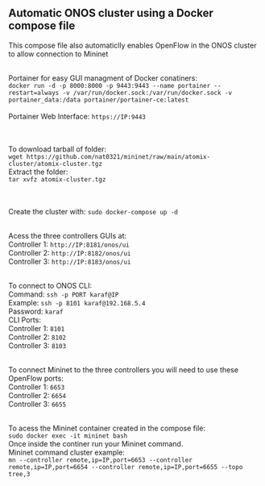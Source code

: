 ## Automatic ONOS cluster using a Docker compose file
This compose file also automaticlly enables OpenFlow in the ONOS cluster to allow connection to Mininet
<br /><br />

Portainer for easy GUI managment of Docker conatiners: <br />
`docker run -d -p 8000:8000 -p 9443:9443 --name portainer --restart=always -v /var/run/docker.sock:/var/run/docker.sock -v portainer_data:/data portainer/portainer-ce:latest`
<br /><br />
Portainer Web Interface: `https://IP:9443`

<br /><br />
To download tarball of folder:
<br />
`wget https://github.com/nat0321/mininet/raw/main/atomix-cluster/atomix-cluster.tgz`
<br />
Extract the folder:
<br />
`tar xvfz atomix-cluster.tgz`

<br /><br />
Create the cluster with: `sudo docker-compose up -d`
<br /><br />

Acess the three controllers GUIs at:
<br />
Controller 1: `http://IP:8181/onos/ui`
<br />
Controller 2: `http://IP:8182/onos/ui`
<br />
Controller 3: `http://IP:8183/onos/ui`
<br /><br />


To connect to ONOS CLI:
<br />
Command: `ssh -p PORT karaf@IP`
<br />
Example: `ssh -p 8101 karaf@192.168.5.4`
<br />
Password: `karaf`
<br />
CLI Ports:
<br />
Controller 1: `8101`
<br />
Controller 2: `8102`
<br />
Controller 3: `8103`
<br /><br />

To connect Mininet to the three controllers you will need to use these OpenFlow ports:
<br />
Controller 1: `6653`
<br />
Controller 2: `6654`
<br />
Controller 3: `6655`
<br /><br />

To acess the Mininet container created in the compose file:
<br />
`sudo docker exec -it mininet bash`
<br />
Once inside the continer run your Mininet command.
<br />
Mininet command cluster example:
<br />
`mn --controller remote,ip=IP,port=6653 --controller remote,ip=IP,port=6654 --controller remote,ip=IP,port=6655 --topo tree,3`
<br />
